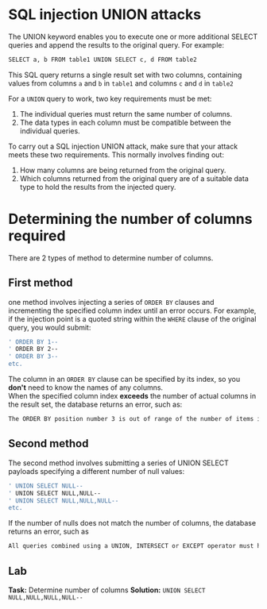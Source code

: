 # SQL injection UNION attacks

The UNION keyword enables you to execute 
one or more additional SELECT queries and append the results to the original query. For example:
```bash
SELECT a, b FROM table1 UNION SELECT c, d FROM table2
```
This SQL query returns a single result set with two columns, containing values from columns `a` and `b` in `table1` and columns `c` and `d` in `table2`

For a `UNION` query to work, two key requirements must be met:
1) The individual queries must return the same number of columns.
2) The data types in each column must be compatible between the individual queries.

To carry out a SQL injection UNION attack, make sure that your attack meets these two requirements. 
This normally involves finding out:
1) How many columns are being returned from the original query.
2) Which columns returned from the original query are of a suitable data type to hold the results from the injected query.

# Determining the number of columns required
There are 2 types of method to determine number of columns.

## First method 
one method involves injecting a series of `ORDER BY` clauses and incrementing 
the specified column index until an error occurs.
For example, if the injection point is a quoted string within the `WHERE` clause of the original query, you would submit:
```bash
' ORDER BY 1--
' ORDER BY 2--
' ORDER BY 3--
etc.
```
The column in an `ORDER BY` clause can be specified by its index, so you **don't** need to know the names of any columns.
<br>
When the specified column index **exceeds** the number of actual columns in the result set, the database returns an error, such as:
```bash
The ORDER BY position number 3 is out of range of the number of items in the select list.
```

## Second method
The second method involves submitting a series of UNION SELECT payloads specifying a different number of null values:
```bash
' UNION SELECT NULL--
' UNION SELECT NULL,NULL--
' UNION SELECT NULL,NULL,NULL--
etc.
```
If the number of nulls does not match the number of columns, the database returns an error, such as
```bash
All queries combined using a UNION, INTERSECT or EXCEPT operator must have an equal number of expressions in their target lists.
```

## Lab
**Task:** Determine number of columns
**Solution:** `UNION SELECT NULL,NULL,NULL,NULL--`



